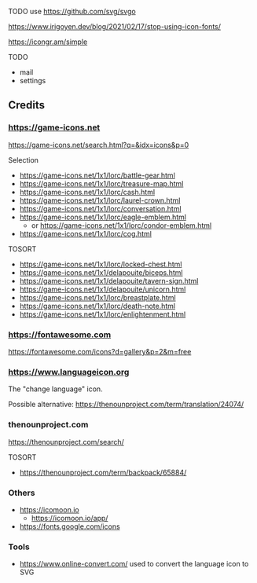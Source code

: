 

TODO use https://github.com/svg/svgo

https://www.irigoyen.dev/blog/2021/02/17/stop-using-icon-fonts/

https://icongr.am/simple


TODO
* mail
* settings



## Credits

### https://game-icons.net

https://game-icons.net/search.html?q=&idx=icons&p=0

Selection
* https://game-icons.net/1x1/lorc/battle-gear.html
* https://game-icons.net/1x1/lorc/treasure-map.html
* https://game-icons.net/1x1/lorc/cash.html
* https://game-icons.net/1x1/lorc/laurel-crown.html
* https://game-icons.net/1x1/lorc/conversation.html
* https://game-icons.net/1x1/lorc/eagle-emblem.html
  * or https://game-icons.net/1x1/lorc/condor-emblem.html
* https://game-icons.net/1x1/lorc/cog.html


TOSORT
* https://game-icons.net/1x1/lorc/locked-chest.html
* https://game-icons.net/1x1/delapouite/biceps.html
* https://game-icons.net/1x1/delapouite/tavern-sign.html
* https://game-icons.net/1x1/delapouite/unicorn.html
* https://game-icons.net/1x1/lorc/breastplate.html
* https://game-icons.net/1x1/lorc/death-note.html
* https://game-icons.net/1x1/lorc/enlightenment.html


### https://fontawesome.com
https://fontawesome.com/icons?d=gallery&p=2&m=free

### https://www.languageicon.org
The "change language" icon.

Possible alternative: https://thenounproject.com/term/translation/24074/


### thenounproject.com
https://thenounproject.com/search/

TOSORT
* https://thenounproject.com/term/backpack/65884/


### Others

* https://icomoon.io
  * https://icomoon.io/app/
* https://fonts.google.com/icons


### Tools

* https://www.online-convert.com/ used to convert the language icon to SVG
